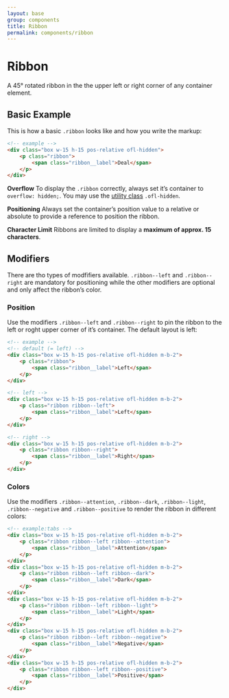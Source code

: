 ```yaml
---
layout: base
group: components
title: Ribbon
permalink: components/ribbon
---
```


# Ribbon

<p class="intro">A 45° rotated ribbon in the the upper left or right corner of any container element.</p>

## Basic Example

This is how a basic `.ribbon` looks like and how you write the markup:

```html
<!-- example -->
<div class="box w-15 h-15 pos-relative ofl-hidden">
    <p class="ribbon">
        <span class="ribbon__label">Deal</span>
    </p>
</div>
```

<p class="hint hint--negative"><b>Overflow</b> To display the <code>.ribbon</code> correctly, always set it’s container to <code>overflow: hidden;</code>. You may use the <a href="{{ site.github.url }}/utilities/layout.html">utility class</a> <code>.ofl-hidden</code>.</p>
<p class="hint hint--negative"><b>Positioning</b> Always set the container’s position value to a relative or absolute to provide a reference to position the ribbon.</p>
<p class="hint hint--primary"><b>Character Limit</b> Ribbons are limited to display a <b>maximum of approx. 15 characters</b>.</p>

## Modifiers

There are tho types of modfifiers available. `.ribbon--left` and `.ribbon--right` are mandatory for positioning while the other modifiers are optional and only affect the ribbon’s color.

### Position

Use the modifiers `.ribbon--left` and `.ribbon--right` to pin the ribbon to the left or roght upper corner of it’s container. The default layout is left:

```html
<!-- example -->
<!-- default (= left) -->
<div class="box w-15 h-15 pos-relative ofl-hidden m-b-2">
    <p class="ribbon">
        <span class="ribbon__label">Left</span>
    </p>
</div>

<!-- left -->
<div class="box w-15 h-15 pos-relative ofl-hidden m-b-2">
    <p class="ribbon ribbon--left">
        <span class="ribbon__label">Left</span>
    </p>
</div>

<!-- right -->
<div class="box w-15 h-15 pos-relative ofl-hidden m-b-2">
    <p class="ribbon ribbon--right">
        <span class="ribbon__label">Right</span>
    </p>
</div>
```

### Colors

Use the modifiers `.ribbon--attention`, `.ribbon--dark`, `.ribbon--light`, `.ribbon--negative` and `.ribbon--positive` to render the ribbon in different colors:

```html
<!-- example:tabs -->
<div class="box w-15 h-15 pos-relative ofl-hidden m-b-2">
    <p class="ribbon ribbon--left ribbon--attention">
        <span class="ribbon__label">Attention</span>
    </p>
</div>
<div class="box w-15 h-15 pos-relative ofl-hidden m-b-2">
    <p class="ribbon ribbon--left ribbon--dark">
        <span class="ribbon__label">Dark</span>
    </p>
</div>
<div class="box w-15 h-15 pos-relative ofl-hidden m-b-2">
    <p class="ribbon ribbon--left ribbon--light">
        <span class="ribbon__label">Light</span>
    </p>
</div>
<div class="box w-15 h-15 pos-relative ofl-hidden m-b-2">
    <p class="ribbon ribbon--left ribbon--negative">
        <span class="ribbon__label">Negative</span>
    </p>
</div>
<div class="box w-15 h-15 pos-relative ofl-hidden m-b-2">
    <p class="ribbon ribbon--left ribbon--positive">
        <span class="ribbon__label">Positive</span>
    </p>
</div>
```
